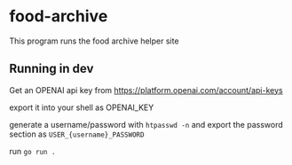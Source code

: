 # food-archive

This program runs the food archive helper site

## Running in dev

Get an OPENAI api key from https://platform.openai.com/account/api-keys

export it into your shell as OPENAI_KEY

generate a username/password with `htpasswd -n` and export the password section as `USER_{username}_PASSWORD`

run `go run .`
